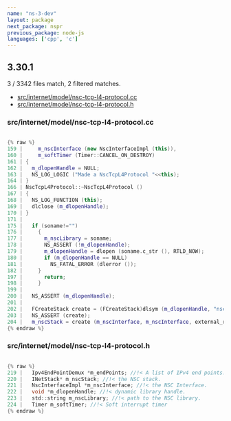 ```yaml
---
name: "ns-3-dev"
layout: package
next_package: nspr
previous_package: node-js
languages: ['cpp', 'c']
---
```

## 3.30.1
3 / 3342 files match, 2 filtered matches.

 - [src/internet/model/nsc-tcp-l4-protocol.cc](#srcinternetmodelnsc-tcp-l4-protocolcc)
 - [src/internet/model/nsc-tcp-l4-protocol.h](#srcinternetmodelnsc-tcp-l4-protocolh)

### src/internet/model/nsc-tcp-l4-protocol.cc

```cpp

{% raw %}
159 |     m_nscInterface (new NscInterfaceImpl (this)),
160 |     m_softTimer (Timer::CANCEL_ON_DESTROY)
161 | {
162 |   m_dlopenHandle = NULL;
163 |   NS_LOG_LOGIC ("Made a NscTcpL4Protocol "<<this);
164 | }
166 | NscTcpL4Protocol::~NscTcpL4Protocol ()
167 | {
168 |   NS_LOG_FUNCTION (this);
169 |   dlclose (m_dlopenHandle);
170 | }
171 | 
175 |   if (soname!="")
176 |     {
177 |       m_nscLibrary = soname;
178 |       NS_ASSERT (!m_dlopenHandle);
179 |       m_dlopenHandle = dlopen (soname.c_str (), RTLD_NOW);
180 |       if (m_dlopenHandle == NULL)
181 |         NS_FATAL_ERROR (dlerror ());
182 |     }
197 |       return;
198 |     }
199 | 
200 |   NS_ASSERT (m_dlopenHandle);
201 | 
202 |   FCreateStack create = (FCreateStack)dlsym (m_dlopenHandle, "nsc_create_stack");
203 |   NS_ASSERT (create);
204 |   m_nscStack = create (m_nscInterface, m_nscInterface, external_rand);
{% endraw %}

```
### src/internet/model/nsc-tcp-l4-protocol.h

```c

{% raw %}
219 |   Ipv4EndPointDemux *m_endPoints; //!< A list of IPv4 end points.
220 |   INetStack* m_nscStack; //!< the NSC stack.
221 |   NscInterfaceImpl *m_nscInterface; //!< the NSC Interface.
222 |   void *m_dlopenHandle; //!< dynamic library handle.
223 |   std::string m_nscLibrary; //!< path to the NSC library.
224 |   Timer m_softTimer; //!< Soft interrupt timer
{% endraw %}

```